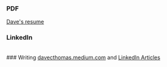 ### PDF
<a href="https://github.com/davecthomas/resume/blob/master/David%20Thomas%20Resume.pdf" target="_blank">Dave's resume</a>
<br/>
### LinkedIn
<script type="text/javascript" src="https://platform.linkedin.com/badges/js/profile.js" async defer></script>
<div class="LI-profile-badge"  data-version="v1" data-size="large" data-locale="en_US" data-type="vertical" data-theme="light" data-vanity="dcthomas">
<a class="LI-simple-link" href='https://www.linkedin.com/in/dcthomas?trk=profile-badge'></a>
</div>
<br/>
### Writing
<a href="https://davecthomas.medium.com" target="_blank">davecthomas.medium.com</a> and <a href="https://www.linkedin.com/in/dcthomas/detail/recent-activity/posts/" target="_blank">LinkedIn Articles</a>
